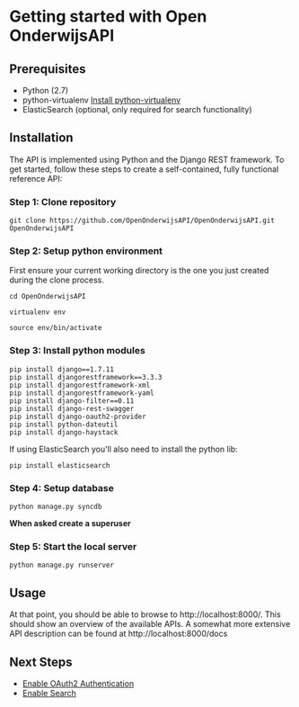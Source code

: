 Getting started with Open OnderwijsAPI
======================================

## Prerequisites
 
 * Python (2.7)
 * python-virtualenv [Install python-virtualenv](/doc/installation/python-virtualenv.md)
 * ElasticSearch (optional, only required for search functionality)

## Installation

The API is implemented using Python and the Django REST framework.  To get
started, follow these steps to create a self-contained, fully functional reference API:

### Step 1: Clone repository

    git clone https://github.com/OpenOnderwijsAPI/OpenOnderwijsAPI.git OpenOnderwijsAPI
    
### Step 2: Setup python environment 

First ensure your current working directory is the one you just created during the clone process.

    cd OpenOnderwijsAPI
    
    virtualenv env
    
    source env/bin/activate

### Step 3: Install python modules

    pip install django==1.7.11
    pip install djangorestframework==3.3.3
    pip install djangorestframework-xml
    pip install djangorestframework-yaml
    pip install django-filter==0.11
    pip install django-rest-swagger
    pip install django-oauth2-provider
    pip install python-dateutil
    pip install django-haystack

If using ElasticSearch you'll also need to install the python lib:

    pip install elasticsearch

### Step 4: Setup database

    python manage.py syncdb
    
**When asked create a superuser**

### Step 5: Start the local server

    python manage.py runserver
    
## Usage

At that point, you should be able to browse to http://localhost:8000/. This should show an overview of the available 
APIs. A somewhat more extensive API description can be found at http://localhost:8000/docs

## Next Steps

* [Enable OAuth2 Authentication](/doc/installation/oauth2.md)
* [Enable Search](/doc/installation/search.md)
